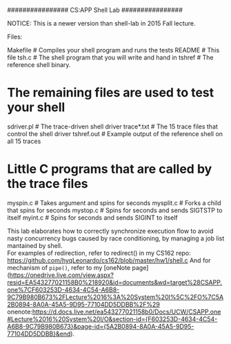 ################
CS:APP Shell Lab
################

NOTICE:
This is a newer version than shell-lab in 2015 Fall lecture.

Files:

Makefile	# Compiles your shell program and runs the tests
README		# This file
tsh.c		# The shell program that you will write and hand in
tshref		# The reference shell binary.

# The remaining files are used to test your shell
sdriver.pl	# The trace-driven shell driver
trace*.txt	# The 15 trace files that control the shell driver
tshref.out 	# Example output of the reference shell on all 15 traces

# Little C programs that are called by the trace files
myspin.c	# Takes argument <n> and spins for <n> seconds
mysplit.c	# Forks a child that spins for <n> seconds
mystop.c        # Spins for <n> seconds and sends SIGTSTP to itself
myint.c         # Spins for <n> seconds and sends SIGINT to itself
  
This lab elaborates how to correctly synchronize execution flow to 
avoid nasty concurrency bugs caused by race conditioning, by managing
a job list mantained by shell.  
For examples of redirection, refer to redirect() in my CS162 repo:
https://github.com/hyqLeonardo/cs162/blob/master/hw1/shell.c
And for mechanism of `pipe()`, refer to my [oneNote page](https://onedrive.live.com/view.aspx?resid=EA543277021158B0%218920&id=documents&wd=target%28CSAPP.one%7CF603253D-4634-4C54-A6B8-9C79B980B673%2FLecture%2016%3A%20System%20I%5C%2FO%7C5A2B0894-8A0A-45A5-9D95-77104DD5DDBB%2F%29
onenote:https://d.docs.live.net/ea543277021158b0/Docs/UCW/CSAPP.one#Lecture%2016%20System%20I/O&section-id={F603253D-4634-4C54-A6B8-9C79B980B673}&page-id={5A2B0894-8A0A-45A5-9D95-77104DD5DDBB}&end).
